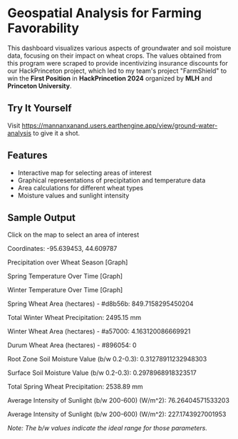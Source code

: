 # Geospatial Analysis for Farming Favorability

This dashboard visualizes various aspects of groundwater and soil moisture data, focusing on their impact on wheat crops. The values obtained from this program were scraped to provide incentivizing insurance discounts for our HackPrinceton project, which led to my team's project "FarmShield" to win the **First Position** in **HackPrincetion 2024** organized by **MLH** and **Princeton University**.

## Try It Yourself

Visit https://mannanxanand.users.earthengine.app/view/ground-water-analysis to give it a shot.

## Features

- Interactive map for selecting areas of interest
- Graphical representations of precipitation and temperature data
- Area calculations for different wheat types
- Moisture values and sunlight intensity

## Sample Output

Click on the map to select an area of interest

Coordinates: -95.639453, 44.609787

Precipitation over Wheat Season
[Graph]

Spring Temperature Over Time
[Graph]

Winter Temperature Over Time
[Graph]

Spring Wheat Area (hectares) - #d8b56b: 849.7158295450204

Total Winter Wheat Precipitation: 2495.15 mm

Winter Wheat Area (hectares) - #a57000: 4.163120086669921

Durum Wheat Area (hectares) - #896054: 0

Root Zone Soil Moisture Value (b/w 0.2-0.3): 0.31278911232948303

Surface Soil Moisture Value (b/w 0.2-0.3): 0.2978968918323517

Total Spring Wheat Precipitation: 2538.89 mm

Average Intensity of Sunlight (b/w 200-600) (W/m^2): 76.26404571533203

Average Intensity of Sunlight (b/w 200-600) (W/m^2): 227.1743927001953

*Note: The b/w values indicate the ideal range for those parameters.*
